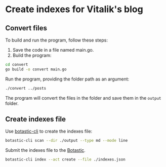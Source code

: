 # Create indexes for Vitalik's blog

## Convert files

To build and run the program, follow these steps:

1. Save the code in a file named main.go.
2. Build the program:

```bash
cd convert
go build -o convert main.go
```

Run the program, providing the folder path as an argument:

```bash
./convert ../posts
```

The program will convert the files in the folder and save them in the `output` folder.

## Create indexes file

Use [botastic-cli](https://github.com/pandodao/botastic-cli) to create the indexes file:

```bash
botastic-cli scan --dir ./output --type md --mode line
```

Submit the indexes file to the [Botastic](https://github.com/pandodao/botastic).

```bash
botastic-cli index --act create --file ./indexes.json
```

